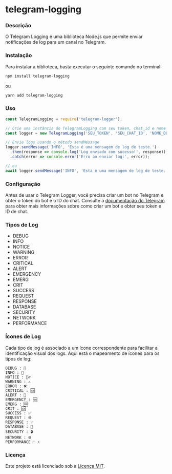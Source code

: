 telegram-logging
========================= 

### Descrição

O Telegram Logging é uma biblioteca Node.js que permite enviar notificações de log para um canal no Telegram.


### Instalação 

Para instalar a biblioteca, basta executar o seguinte comando no terminal:

```bash
npm install telegram-logging
```
ou 
```bash
yarn add telegram-logging
```

### Uso 
```js
const TelegramLogging = require('telegram-logger');

// Crie uma instância do TelegramLogging com seu token, chat_id e nome do aplicativo
const logger = new TelegramLogging('SEU_TOKEN', 'SEU_CHAT_ID', 'NOME_DO_APLICATIVO');

// Envie logs usando o método sendMessage
logger.sendMessage('INFO', 'Esta é uma mensagem de log de teste.')
  .then(response => console.log('Log enviado com sucesso!', response))
  .catch(error => console.error('Erro ao enviar log:', error));

// ou 
await logger.sendMessage('INFO', 'Esta é uma mensagem de log de teste.');
```

### Configuração

Antes de usar o Telegram Logger, você precisa criar um bot no Telegram e obter o token do bot e o ID do chat. Consulte a [documentação do Telegram](https://core.telegram.org/api) para obter mais informações sobre como criar um bot e obter seu token e ID de chat.

### Tipos de Log

- DEBUG
- INFO
- NOTICE
- WARNING
- ERROR
- CRITICAL
- ALERT
- EMERGENCY
- EMERG
- CRIT
- SUCCESS
- REQUEST
- RESPONSE
- DATABASE
- SECURITY
- NETWORK
- PERFORMANCE

### Ícones de Log

Cada tipo de log é associado a um ícone correspondente para facilitar a identificação visual dos logs. Aqui está o mapeamento de ícones para os tipos de log:

    DEBUG : 🚧
    INFO : 💬
    NOTICE : 🕵️‍♂️
    WARNING : ⚠️
    ERROR : ❌
    CRITICAL : 🆘
    ALERT : 🚨
    EMERGENCY : 🆘
    EMERG : 🆘
    CRIT : 🆘
    SUCCESS : ✅
    REQUEST : 🌐
    RESPONSE : 💡
    DATABASE : 💾
    SECURITY : 🔒
    NETWORK : 🌐
    PERFORMANCE : ⚡️

### Licença

Este projeto está licenciado sob a [Licença MIT](LICENSE.md).